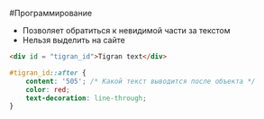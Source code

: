 #Программирование 
- Позволяет обратиться к невидимой части за текстом 
- Нельзя выделить на сайте 
```html 
<div id = "tigran_id">Tigran text</div>
```

```css
#tigran_id::after {
	content: '505'; /* Какой текст выводится после объекта */
	color: red;
	text-decoration: line-through;
}
```